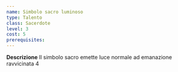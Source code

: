 ```yaml
---
name: Simbolo sacro luminoso
type: Talento
class: Sacerdote
level: 3
cost: 5
prerequisites: 
---
```


**Descrizione**
Il simbolo sacro emette luce normale ad emanazione ravvicinata 4
